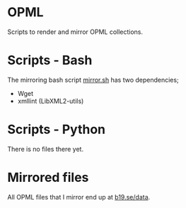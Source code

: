 # OPML

Scripts to render and mirror OPML collections.


# Scripts - Bash
The mirroring bash script [mirror.sh](./scripts/bash/mirror.sh) has two dependencies;
* Wget
* xmllint (LibXML2-utils)


# Scripts - Python
There is no files there yet.


# Mirrored files
All OPML files that I mirror end up at [b19.se/data](https://b19.se/data/).